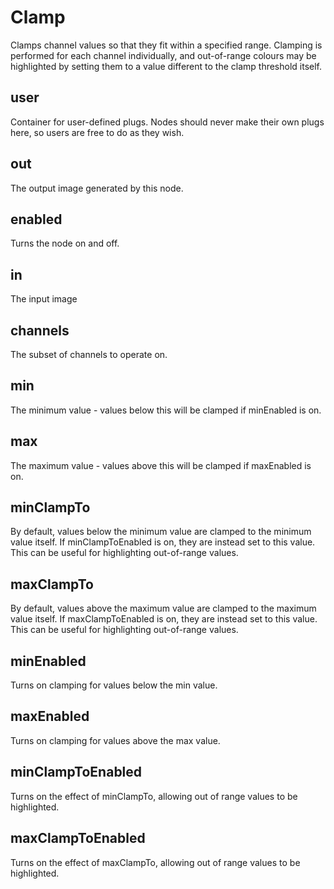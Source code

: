 # Clamp

Clamps channel values so that they fit within a specified
range. Clamping is performed for each channel individually,
and out-of-range colours may be highlighted by setting them
to a value different to the clamp threshold itself.

## user 

 Container for user-defined plugs. Nodes
should never make their own plugs here,
so users are free to do as they wish. 

## out 

 The output image generated by this node. 

## enabled 

 Turns the node on and off. 

## in 

 The input image 

## channels 

 The subset of channels to operate on. 

## min 

 The minimum value - values below this will
be clamped if minEnabled is on. 

## max 

 The maximum value - values above this will
be clamped if maxEnabled is on. 

## minClampTo 

 By default, values below the minimum value are
clamped to the minimum value itself. If minClampToEnabled
is on, they are instead set to this value. This can
be useful for highlighting out-of-range values. 

## maxClampTo 

 By default, values above the maximum value are
clamped to the maximum value itself. If maxClampToEnabled
is on, they are instead set to this value. This can
be useful for highlighting out-of-range values. 

## minEnabled 

 Turns on clamping for values below the min value. 

## maxEnabled 

 Turns on clamping for values above the max value. 

## minClampToEnabled 

 Turns on the effect of minClampTo, allowing out
of range values to be highlighted. 

## maxClampToEnabled 

 Turns on the effect of maxClampTo, allowing out
of range values to be highlighted. 

